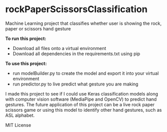 # rockPaperScissorsClassification
Machine Learning project that classifies whether user is showing the rock, paper or scissors hand gesture

**To run this project:**
- Download all files onto a virtual environment
- Download all dependencies in the requirements.txt using pip

**To use this project:**
- run modelBuilder.py to create the model and export it into your virtual environment
- run predictor.py to live predict what gesture you are making

I made this project to see if I could use Keras classification models along with computer vision software (MediaPipe and OpenCV) to predict hand gestures.
The future application of this project can be a live rock paper scissors game or using this model to identify other hand gestures, such as ASL alphabet.

MIT License

